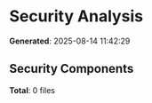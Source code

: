 # Security Analysis

**Generated**: 2025-08-14 11:42:29

## Security Components

**Total**: 0 files

